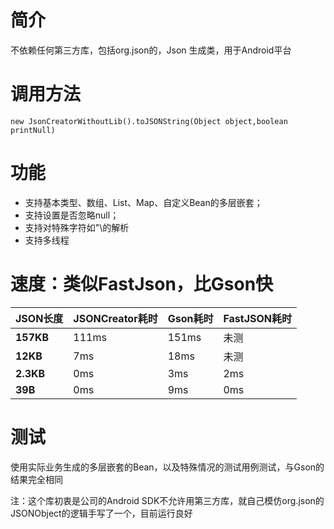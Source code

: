 # 简介

 不依赖任何第三方库，包括org.json的，Json 生成类，用于Android平台


# 调用方法

 `new JsonCreatorWithoutLib().toJSONString(Object object,boolean printNull)`


# 功能

- 支持基本类型、数组、List、Map、自定义Bean的多层嵌套；
- 支持设置是否忽略null；
- 支持对特殊字符如"\的解析
- 支持多线程
 
 
# 速度：类似FastJson，比Gson快

| JSON长度 | JSONCreator耗时 | Gson耗时 | FastJSON耗时 | 
| --- | --- | --- | --- | 
| **157KB** | 111ms | 151ms | 未测 | 
| **12KB** | 7ms | 18ms | 未测 | 
| **2.3KB** | 0ms | 3ms | 2ms | 
| **39B** | 0ms | 9ms | 0ms |
  
  
# 测试

使用实际业务生成的多层嵌套的Bean，以及特殊情况的测试用例测试，与Gson的结果完全相同
 
注：这个库初衷是公司的Android SDK不允许用第三方库，就自己模仿org.json的JSONObject的逻辑手写了一个，目前运行良好
